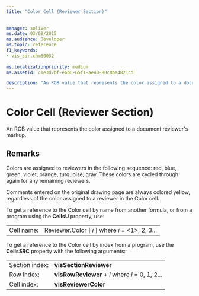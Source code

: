 ```yaml
---
title: "Color Cell (Reviewer Section)"
 
 
manager: soliver
ms.date: 03/09/2015
ms.audience: Developer
ms.topic: reference
f1_keywords:
- vis_sdr.chm60032
 
ms.localizationpriority: medium
ms.assetid: c1e3d7bf-e6b6-65f1-ae40-80c8ba4821cd

description: "An RGB value that represents the color assigned to a document reviewer's markup."
---
```


# Color Cell (Reviewer Section)

An RGB value that represents the color assigned to a document reviewer's markup. 
  
## Remarks

Colors are assigned to reviewers in the following sequence: red, blue, green, violet, orange, turquoise, gray. These colors are cycled through again for any remaining reviewers. 
  
Comments entered on the original drawing page are always colored yellow, regardless of the color assigned to a reviewer in the Color cell. 
  
To get a reference to the Color cell by name from another formula, or from a program using the **CellsU** property, use: 
  
|||
|:-----|:-----|
| Cell name:  <br/> | Reviewer.Color [  *i*  ]            where  *i*  = <1>, 2, 3... |
   
To get a reference to the Color cell by index from a program, use the **CellsSRC** property with the following arguments: 
  
|||
|:-----|:-----|
| Section index:  <br/> |**visSectionReviewer** <br/> |
| Row index:  <br/> |**visRowReviewer** +  *i*            where  *i*  = 0, 1, 2... |
| Cell index:  <br/> |**visReviewerColor** <br/> |
   

